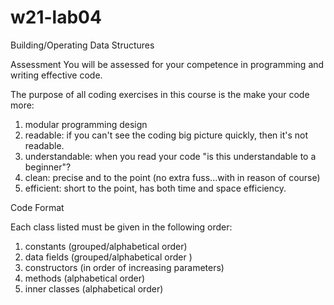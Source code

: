 # w21-lab04

Building/Operating Data Structures

Assessment
You will be assessed for your competence in programming and writing effective code.

The purpose of all coding exercises in this course is the make your code more:
1. modular programming design
2. readable: if you can't see the coding big picture quickly, then it's not readable.
3. understandable: when you read your code "is this understandable to a beginner"?
4. clean: precise and to the point (no extra fuss...with in reason of course)
5. efficient: short to the point, has both time and space efficiency.


Code Format

Each class listed must be given in the following order:
1. constants (grouped/alphabetical order)
2. data fields (grouped/alphabetical order )
3. constructors (in order of increasing parameters)
4. methods (alphabetical order)
5. inner classes (alphabetical order)
